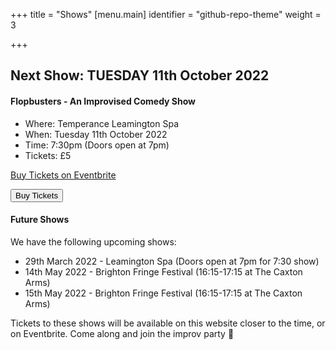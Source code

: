 +++
title = "Shows"
[menu.main]
identifier = "github-repo-theme"
weight = 3

+++
## Next Show: TUESDAY 11th October 2022

#### Flopbusters - An Improvised Comedy Show

* Where: Temperance Leamington Spa
* When: Tuesday 11th October 2022
* Time: 7:30pm (Doors open at 7pm)
* Tickets: £5



<!-- Noscript content for added SEO -->
<noscript><a href="https://www.eventbrite.co.uk/e/flopbusters-an-improvised-movie-tickets-418178281497" rel="noopener noreferrer" target="_blank">Buy Tickets on Eventbrite</a></noscript>
<!-- You can customize this button any way you like -->
<button id="eventbrite-widget-modal-trigger-418178281497" type="button">Buy Tickets</button>

<script src="https://www.eventbrite.co.uk/static/widgets/eb_widgets.js"></script>

<script type="text/javascript">
    var exampleCallback = function() {
        console.log('Order complete!');
    };

    window.EBWidgets.createWidget({
        widgetType: 'checkout',
        eventId: '418178281497',
        modal: true,
        modalTriggerElementId: 'eventbrite-widget-modal-trigger-418178281497',
        onOrderComplete: exampleCallback
    });
</script>

#### Future Shows

We have the following upcoming shows:

* 29th March 2022 - Leamington Spa (Doors open at 7pm for 7:30 show)
* 14th May 2022 - Brighton Fringe Festival (16:15-17:15 at The Caxton Arms)
* 15th May 2022 - Brighton Fringe Festival (16:15-17:15 at The Caxton Arms)

Tickets to these shows will be available on this website closer to the time, or on Eventbrite. Come along and join the improv party 🎉
